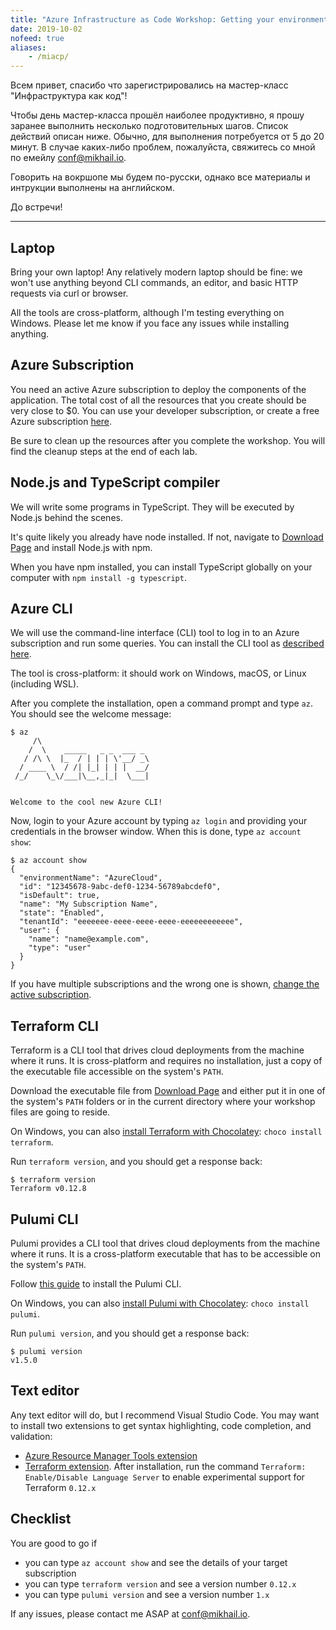 ```yaml
---
title: "Azure Infrastructure as Code Workshop: Getting your environment ready"
date: 2019-10-02
nofeed: true
aliases:
    - /miacp/
---
```


Всем привет, спасибо что зарегистрировались на мастер-класс "Инфраструктура как код"!

Чтобы день мастер-класса прошёл наиболее продуктивно, я прошу заранее выполнить несколько подготовительных шагов. Список действий описан ниже. Обычно, для выполнения потребуется от 5 до 20 минут. В случае каких-либо проблем, пожалуйста, свяжитесь со мной по емейлу conf@mikhail.io.

Говорить на вокршопе мы будем по-русски, однако все материалы и интрукции выполнены на английском.

До встречи!

---------------

## Laptop

Bring your own laptop! Any relatively modern laptop should be fine: we won't use anything beyond CLI commands, an editor, and basic HTTP requests via curl or browser.

All the tools are cross-platform, although I'm testing everything on Windows. Please let me know if you face any issues while installing anything.

## Azure Subscription

You need an active Azure subscription to deploy the components of the application. The total cost of all the resources that you create should be very close to $0. You can use your developer subscription, or create a free Azure subscription [here](https://azure.microsoft.com/free/).

Be sure to clean up the resources after you complete the workshop. You will find the cleanup steps at the end of each lab.

## Node.js and TypeScript compiler

We will write some programs in TypeScript. They will be executed by Node.js behind the scenes.

It's quite likely you already have node installed. If not, navigate to [Download Page](https://nodejs.org/en/download/) and install Node.js with npm.

When you have npm installed, you can install TypeScript globally on your computer with `npm install -g typescript`.

## Azure CLI

We will use the command-line interface (CLI) tool to log in to an Azure subscription and run some queries. You can install the CLI tool as [described here](https://docs.microsoft.com/en-us/cli/azure/install-azure-cli?view=azure-cli-latest).

The tool is cross-platform: it should work on Windows, macOS, or Linux (including WSL).

After you complete the installation, open a command prompt and type `az`. You should see the welcome message:

```
$ az
     /\
    /  \    _____   _ _  ___ _
   / /\ \  |_  / | | | \'__/ _\
  / ____ \  / /| |_| | | |  __/
 /_/    \_\/___|\__,_|_|  \___|


Welcome to the cool new Azure CLI!
```

Now, login to your Azure account by typing `az login` and providing your credentials in the browser window. When this is done, type `az account show`:

```
$ az account show
{
  "environmentName": "AzureCloud",
  "id": "12345678-9abc-def0-1234-56789abcdef0",
  "isDefault": true,
  "name": "My Subscription Name",
  "state": "Enabled",
  "tenantId": "eeeeeee-eeee-eeee-eeee-eeeeeeeeeeee",
  "user": {
    "name": "name@example.com",
    "type": "user"
  }
}
```

If you have multiple subscriptions and the wrong one is shown, [change the active subscription](https://docs.microsoft.com/en-us/cli/azure/manage-azure-subscriptions-azure-cli?view=azure-cli-latest#change-the-active-subscription).

## Terraform CLI

Terraform is a CLI tool that drives cloud deployments from the machine where it runs. It is cross-platform and requires no installation, just a copy of the executable file accessible on the system's `PATH`.

Download the executable file from [Download Page](https://www.terraform.io/downloads.html) and either put it in one of the system's `PATH` folders or in the current directory where your workshop files are going to reside.

On Windows, you can also [install Terraform with Chocolatey](https://chocolatey.org/packages/terraform): `choco install terraform`.

Run `terraform version`, and you should get a response back:

```
$ terraform version
Terraform v0.12.8
```

## Pulumi CLI

Pulumi provides a CLI tool that drives cloud deployments from the machine where it runs. It is a cross-platform executable that has to be accessible on the system's `PATH`.

Follow [this guide](https://www.pulumi.com/docs/get-started/install/) to install the Pulumi CLI.

On Windows, you can also [install Pulumi with Chocolatey](https://chocolatey.org/packages/pulumi/): `choco install pulumi`.

Run `pulumi version`, and you should get a response back:

```
$ pulumi version
v1.5.0
```

## Text editor

Any text editor will do, but I recommend Visual Studio Code. You may want to install two extensions to get syntax highlighting, code completion, and validation:

- [Azure Resource Manager Tools extension](https://marketplace.visualstudio.com/items?itemName=msazurermtools.azurerm-vscode-tools)
- [Terraform extension](https://marketplace.visualstudio.com/items?itemName=mauve.terraform). After installation, run the command `Terraform: Enable/Disable Language Server` to enable experimental support for Terraform `0.12.x`

## Checklist

You are good to go if

- you can type `az account show` and see the details of your target subscription
- you can type `terraform version` and see a version number `0.12.x`
- you can type `pulumi version` and see a version number `1.x`

If any issues, please contact me ASAP at conf@mikhail.io.